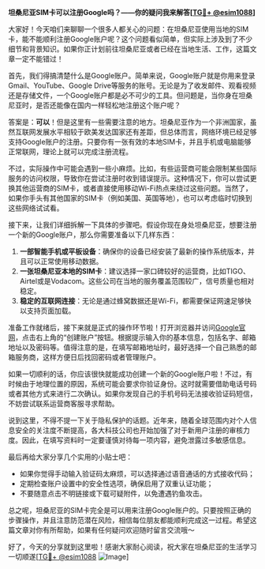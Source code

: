 **坦桑尼亚SIM卡可以注册Google吗？——你的疑问我来解答[[TG💪+ @esim1088](https://t.me/s/esim1088)]**

大家好！今天咱们来聊聊一个很多人都关心的问题：在坦桑尼亚使用当地的SIM卡，能不能顺利注册Google账户呢？这个问题看似简单，但实际上涉及到了不少细节和背景知识。如果你正计划前往坦桑尼亚或者已经在当地生活、工作，这篇文章一定不能错过！

首先，我们得搞清楚什么是Google账户。简单来说，Google账户就是你用来登录Gmail、YouTube、Google Drive等服务的账号。无论是为了收发邮件、观看视频还是存储文件，一个Google账户都是必不可少的工具。但问题是，当你身在坦桑尼亚时，是否还能像在国内一样轻松地注册这个账户呢？

答案是：**可以**！但是这里有一些需要注意的地方。坦桑尼亚作为一个非洲国家，虽然互联网发展水平相较于欧美发达国家还有差距，但总体而言，网络环境已经足够支持Google账户的注册。只要你有一张有效的本地SIM卡，并且手机或电脑能够正常联网，理论上就可以完成注册流程。

不过，实际操作中可能会遇到一些小麻烦。比如，有些运营商可能会限制某些国际服务的访问权限，导致你在尝试注册时收到错误提示。这种情况下，你可以尝试更换其他运营商的SIM卡，或者直接使用移动Wi-Fi热点来绕过这些问题。当然了，如果你手头有其他国家的SIM卡（例如美国、英国等地），也可以考虑临时切换到这些网络试试看。

接下来，让我们详细拆解一下具体的步骤吧。假设你现在身处坦桑尼亚，想要注册一个新的Google账户，那么你需要准备以下几样东西：

1. **一部智能手机或平板设备**：确保你的设备已经安装了最新的操作系统版本，并且可以正常使用移动数据。
2. **一张坦桑尼亚本地的SIM卡**：建议选择一家口碑较好的运营商，比如TIGO、Airtel或是Vodacom。这些公司在当地的服务覆盖范围较广，信号质量也相对稳定。
3. **稳定的互联网连接**：无论是通过蜂窝数据还是Wi-Fi，都需要保证网速足够快以支持页面加载。

准备工作就绪后，接下来就是正式的操作环节啦！打开浏览器并访问[Google官网](https://www.google.com)，点击右上角的“创建账户”按钮。根据提示输入你的基本信息，包括名字、邮箱地址以及密码等。值得注意的是，在填写邮箱地址时，最好选择一个自己熟悉的邮箱服务商，这样方便日后找回密码或者管理账户。

如果一切顺利的话，你应该很快就能成功创建一个新的Google账户啦！不过，有时候由于地理位置的原因，系统可能会要求你验证身份。这时就需要借助电话号码或者其他方式来进行二次确认。如果你发现自己的手机号码无法接收验证码短信，不妨尝试联系运营商客服寻求帮助。

说到这里，不得不提一下关于隐私保护的话题。近年来，随着全球范围内对个人信息安全的关注度不断提高，各大科技公司也开始加强了对于新用户注册的审核力度。因此，在填写资料时一定要谨慎对待每一项内容，避免泄露过多敏感信息。

最后再给大家分享几个实用的小贴士吧：
- 如果你觉得手动输入验证码太麻烦，可以选择通过语音通话的方式接收代码；
- 定期检查账户设置中的安全性选项，确保启用了双重认证功能；
- 不要随意点击不明链接或下载可疑附件，以免遭遇钓鱼攻击。

总之呢，坦桑尼亚的SIM卡完全是可以用来注册Google账户的。只要按照正确的步骤操作，并且注意防范潜在风险，相信每位朋友都能顺利完成这一过程。希望这篇文章对你有所帮助，如果有任何疑问欢迎随时留言交流哦～

好了，今天的分享就到这里啦！感谢大家耐心阅读，祝大家在坦桑尼亚的生活学习一切顺遂[[TG💪+ @esim1088](https://t.me/s/esim1088) ![Image](https://i.postimg.cc/4NQfJmqS/Snipaste-2025-05-13-00-14-12.png)]